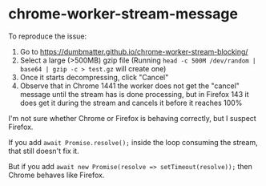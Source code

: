 # chrome-worker-stream-message

To reproduce the issue:

1. Go to https://dumbmatter.github.io/chrome-worker-stream-blocking/
2. Select a large (>500MB) gzip file
   (Running `head -c 500M /dev/random | base64 | gzip -c > test.gz` will create one)
3. Once it starts decompressing, click "Cancel"
4. Observe that in Chrome 1441 the worker does not get the "cancel" message until the stream has is done processing, but in Firefox 143 it does get it during the stream and cancels it before it reaches 100%

I'm not sure whether Chrome or Firefox is behaving correctly, but I suspect Firefox.

If you add `await Promise.resolve();` inside the loop consuming the stream, that still doesn't fix it.

But if you add `await new Promise(resolve => setTimeout(resolve));` then Chrome behaves like Firefox.
